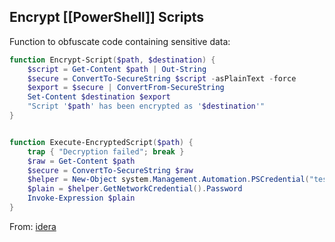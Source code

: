 

## Encrypt [[PowerShell]] Scripts

Function to obfuscate code containing sensitive data:

```powershell
function Encrypt-Script($path, $destination) {
    $script = Get-Content $path | Out-String
    $secure = ConvertTo-SecureString $script -asPlainText -force
    $export = $secure | ConvertFrom-SecureString
    Set-Content $destination $export
    "Script '$path' has been encrypted as '$destination'"
}


function Execute-EncryptedScript($path) {
    trap { "Decryption failed"; break }
    $raw = Get-Content $path
    $secure = ConvertTo-SecureString $raw
    $helper = New-Object system.Management.Automation.PSCredential("test", $secure)
    $plain = $helper.GetNetworkCredential().Password
    Invoke-Expression $plain
}
```

From: [idera](https://community.idera.com/database-tools/powershell/powertips/b/tips/posts/encrypting-powershell-scripts#)